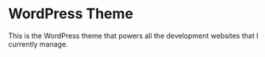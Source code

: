 # WordPress Theme

This is the WordPress theme that powers all the development websites that I currently manage.
